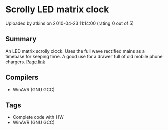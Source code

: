 # Scrolly LED matrix clock

Uploaded by atkins on 2010-04-23 11:14:00 (rating 0 out of 5)

## Summary

An LED matrix scrolly clock. Uses the full wave rectified mains as a timebase for keeping time. A good use for a drawer full of old mobile phone chargers. [Page link](http://www.nanobox.endoftheinternet.org/Download/files/dotclock/dotclock.html)

## Compilers

- WinAVR (GNU GCC)

## Tags

- Complete code with HW
- WinAVR (GNU GCC)
